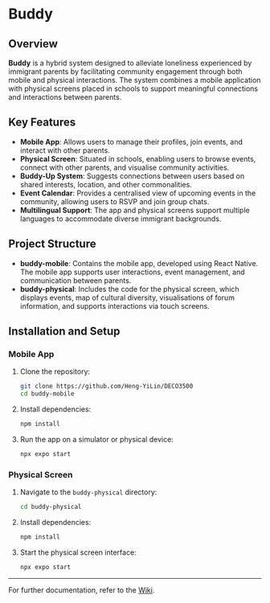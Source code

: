 # Buddy

## Overview

**Buddy** is a hybrid system designed to alleviate loneliness experienced by immigrant parents by facilitating community engagement through both mobile and physical interactions. The system combines a mobile application with physical screens placed in schools to support meaningful connections and interactions between parents.

## Key Features

- **Mobile App**: Allows users to manage their profiles, join events, and interact with other parents.
- **Physical Screen**: Situated in schools, enabling users to browse events, connect with other parents, and visualise community activities.
- **Buddy-Up System**: Suggests connections between users based on shared interests, location, and other commonalities.
- **Event Calendar**: Provides a centralised view of upcoming events in the community, allowing users to RSVP and join group chats.
- **Multilingual Support**: The app and physical screens support multiple languages to accommodate diverse immigrant backgrounds.

## Project Structure

- **buddy-mobile**: Contains the mobile app, developed using React Native. The mobile app supports user interactions, event management, and communication between parents.
- **buddy-physical**: Includes the code for the physical screen, which displays events, map of cultural diversity, visualisations of forum information, and supports interactions via touch screens.

## Installation and Setup

### Mobile App

1. Clone the repository:
    ```bash
    git clone https://github.com/Heng-YiLin/DECO3500
    cd buddy-mobile
    ```

2. Install dependencies:
    ```bash
    npm install
    ```

3. Run the app on a simulator or physical device:
    ```bash
    npx expo start
    ```

### Physical Screen

1. Navigate to the `buddy-physical` directory:
    ```bash
    cd buddy-physical
    ```

2. Install dependencies:
    ```bash
    npm install
    ```

3. Start the physical screen interface:
    ```bash
    npx expo start
    ```

---

For further documentation, refer to the [Wiki](https://github.com/Heng-YiLin/DECO3500/wiki).

